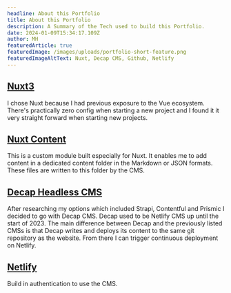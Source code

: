 ```yaml
---
headline: About this Portfolio
title: About this Portfolio
description: A Summary of the Tech used to build this Portfolio.
date: 2024-01-09T15:34:17.109Z
author: MH
featuredArticle: true
featuredImage: /images/uploads/portfolio-short-feature.png
featuredImageAltText: Nuxt, Decap CMS, Github, Netlify
---
```

## [Nuxt3](https://nuxt.com/)

I chose Nuxt because I had previous exposure to the Vue ecosystem. There's practically zero config when starting a new project and I found it it very straight forward when starting new projects.

## [Nuxt Content](https://content.nuxt.com/)

This is a custom module built especially for Nuxt. It enables me to add content in a dedicated content folder in the Markdown or JSON formats. These files are written to this folder by the CMS.

## [Decap Headless CMS](https://decapcms.org/)

After researching my options which included Strapi, Contentful and Prismic I decided to go with Decap CMS. Decap used to be Netlify CMS up until the start of 2023. The main difference between Decap and the previously listed CMSs is that Decap writes and deploys its content to the same git repository as the website. From there I can trigger continuous deployment on Netlify.

## [Netlify](https://www.netlify.com/)

Build in authentication to use the CMS.